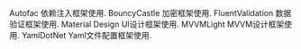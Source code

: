 Autofac 依赖注入框架使用.
BouncyCastle 加密框架使用.
FluentValidation 数据验证框架使用.
Material Design UI设计框架使用.
MVVMLight MVVM设计框架使用.
YamlDotNet Yaml文件配置框架使用.
